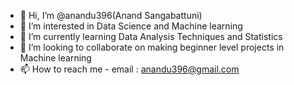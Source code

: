 - 👋 Hi, I’m @anandu396(Anand Sangabattuni)
- 👀 I’m interested in Data Science and Machine learning
- 🌱 I’m currently learning Data Analysis Techniques and Statistics
- 💞️ I’m looking to collaborate on making beginner level projects in Machine learning
- 📫 How to reach me - email : anandu396@gmail.com

<!---
anandu396/anandu396 is a ✨ special ✨ repository because its `README.md` (this file) appears on your GitHub profile.
You can click the Preview link to take a look at your changes.
--->
